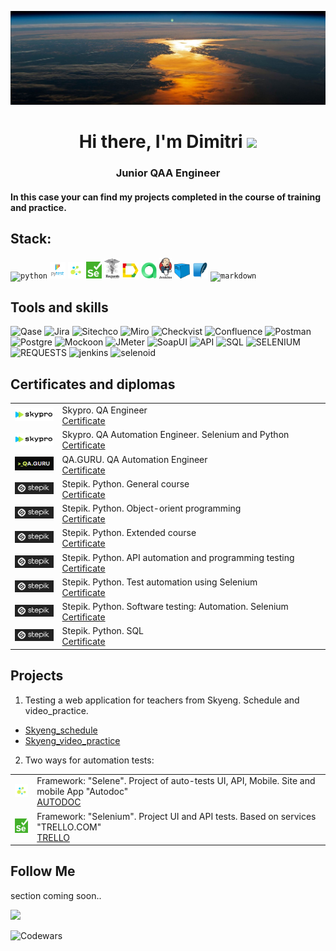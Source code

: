 ![Header](https://github.com/MDN78/MDN78/blob/main/assets/sunrise.JPG)

<h1 align="center">Hi there, I'm <a target="_blank">Dimitri</a> 
<img src="https://github.com/blackcater/blackcater/raw/main/images/Hi.gif" height="32"/></h1>
<h3 align="center">Junior QAA Engineer</h3>
<h4 align="left">In this case your can find my projects completed in the course of training and practice.</h4>  

## Stack:  
<p  align="left">
<code><img width="5%" title="python" src="https://cdn.jsdelivr.net/gh/devicons/devicon@latest/icons/python/python-original.svg"></code>
<code><img width="5%" title="pytest" src="https://github.com/MDN78/MDN78/blob/main/assets/pytest.png"></code>
<code><img width="5%" title="selene" src="https://github.com/MDN78/MDN78/blob/main/assets/selene.png"></code>
<code><img width="5%" title="selenium" src="https://github.com/MDN78/MDN78/blob/main/assets/selenium.png"></code>
<code><img width="5%" title="requests" src="https://github.com/MDN78/MDN78/blob/main/assets/requests.png"></code>
<code><img width="5%" title="allure" src="https://github.com/MDN78/MDN78/blob/main/assets/allure_report.png"></code>
<code><img width="5%" title="alluretestops" src="https://github.com/MDN78/MDN78/blob/main/assets/allure_testops.png"></code>
<code><img width="4%" title="jenkins" src="https://github.com/MDN78/MDN78/blob/main/assets/jenkins.png"></code>
<code><img width="5%" title="selenoid" src="https://github.com/MDN78/MDN78/blob/main/assets/selenoid.png"></code>
<code><img width="5%" title="sqlite" src="https://github.com/MDN78/MDN78/blob/main/assets/sqlite1.png"></code>
<code><img width="5%" title="markdown" src="https://cdn.jsdelivr.net/gh/devicons/devicon@latest/icons/markdown/markdown-original.svg"></code>

## Tools and skills
![Qase](https://img.shields.io/badge/Qase-000000?style=for-the-badge&logo=appveyor) 
![Jira](https://img.shields.io/badge/Jira-000000?style=for-the-badge&logo=Jira) 
![Sitechco](https://img.shields.io/badge/Sitechco-000000?style=for-the-badge&logo=appveyor) 
![Miro](https://img.shields.io/badge/Miro-000000?style=for-the-badge&logo=Miro) 
![Checkvist](https://img.shields.io/badge/Checkvist-000000?style=for-the-badge&logo=appveyor) 
![Confluence](https://img.shields.io/badge/Confluence-000000?style=for-the-badge&logo=Confluence) 
![Postman](https://img.shields.io/badge/Postman-000000?style=for-the-badge&logo=Postman) 
![Postgre](https://img.shields.io/badge/Postgre-000000?style=for-the-badge&logo=postgresql) 
![Mockoon](https://img.shields.io/badge/Mockoon-000000?style=for-the-badge&logo=appveyor) 
![JMeter](https://img.shields.io/badge/JMeter-000000?style=for-the-badge&logo=apachejmeter) 
![SoapUI](https://img.shields.io/badge/SoapUI-000000?style=for-the-badge&logo=appveyor) 
![API](https://img.shields.io/badge/API-000000?style=for-the-badge&logo=appveyor) 
![SQL](https://img.shields.io/badge/sql-000000?style=for-the-badge&logo=sqlite&logoColor=appveyor) 
![SELENIUM](https://img.shields.io/badge/selenium-000000?style=for-the-badge&logo=selenium) 
![REQUESTS](https://img.shields.io/badge/requests-000000?style=for-the-badge&logo=appveyor) 
![jenkins](https://img.shields.io/badge/jenkins-000000?style=for-the-badge&logo=jenkins)
![selenoid](https://img.shields.io/badge/selenoid-000000?style=for-the-badge&logo=appveyor)  

## Certificates and diplomas  
<table width="100%" border='0'>
    <tr><td width="15%" valign="middle"><img src="assets/skyprologo.png"></td><td valign="middle">Skypro. QA Engineer</br><a target="_blank" href="https://drive.google.com/file/d/1O1EBU1pxq6RvTFC31XtrJj9bqyPISMTW/view?usp=sharing">Certificate</a></td></tr>
    <tr><td width="15%" valign="middle"><img src="assets/skyprologo.png"></td><td valign="middle">Skypro. QA Automation Engineer. Selenium and Python</br><a target="_blank" href="https://drive.google.com/file/d/1OFW-zMCFt4dPBMt2-NORSH5axeYL9ELt/view?usp=sharing">Certificate</a></td></tr>
    <tr><td width="15%" valign="middle"><img src="assets/qa_guru_black.png"></td><td valign="middle">QA.GURU. QA Automation Engineer</br><a target="_blank" href="https://drive.google.com/file/d/13k1pRtWdwHjJ1VYe7pfxeGcwwiGOl7LM/view?usp=sharing">Certificate</a></td></tr>
    <tr><td width="15%" valign="middle"><img src="assets/stepik_logo.png"></td><td valign="middle">Stepik. Python. General course</br><a target="_blank" href="https://stepik.org/cert/1943362">Certificate</a></td></tr>
    <tr><td width="15%" valign="middle"><img src="assets/stepik_logo.png"></td><td valign="middle">Stepik. Python. Object-orient programming</br><a target="_blank" href="https://stepik.org/cert/2504463?lang=en">Certificate</a></td></tr>
    <tr><td width="15%" valign="middle"><img src="assets/stepik_logo.png"></td><td valign="middle">Stepik. Python. Extended course</br><a target="_blank" href="https://stepik.org/cert/2082586">Certificate</a></td></tr>
    <tr><td width="15%" valign="middle"><img src="assets/stepik_logo.png"></td><td valign="middle">Stepik. Python. API automation and programming testing</br><a target="_blank" href="https://stepik.org/cert/2066038">Certificate</a></td></tr>
    <tr><td width="15%" valign="middle"><img src="assets/stepik_logo.png"></td><td valign="middle">Stepik. Python. Test automation using Selenium</br><a target="_blank" href="https://stepik.org/cert/2118089?lang=en">Certificate</a></td></tr>
    <tr><td width="15%" valign="middle"><img src="assets/stepik_logo.png"></td><td valign="middle">Stepik. Python. Software testing: Automation. Selenium</br><a target="_blank" href="https://stepik.org/cert/2167510?lang=en">Certificate</a></td></tr>
    <tr><td width="15%" valign="middle"><img src="assets/stepik_logo.png"></td><td valign="middle">Stepik. Python. SQL</br><a target="_blank" href="https://stepik.org/cert/2560338?lang=en">Certificate</a></td></tr>
</table>


## Projects
1. Testing a web application for teachers from Skyeng. Schedule and video_practice.  
- [Skyeng_schedule](https://broken-process-7e3.notion.site/1-2-3-acaea12b7d5d49369a8fd48094c18b60)  
- [Skyeng_video_practice](https://broken-process-7e3.notion.site/d7533bdeb736445fb27f1fcf60f4fc13?pvs=4)  
2. Two ways for automation tests:  
<table width="100%" border='0'>
<tr><td width="7%" valign="middle"><img src="assets/selene.png"></td><td valign="middle">Framework: "Selene". Project of auto-tests UI, API, Mobile. Site and mobile App "Autodoc" </br><a target="_blank" href="https://github.com/MDN78/autodoc/tree/mobile_version_draft">AUTODOC</a></td></tr>  
<tr><td width="7%" valign="middle"><img src="assets/selenium.png"></td><td valign="middle">Framework: "Selenium". Project UI and API tests. Based on services "TRELLO.COM" </br><a target="_blank" href="https://github.com/MDN78/pytest_ui_api_template">TRELLO</a></td></tr>
</table>

<!-- ## Github Profile Trophy
[![trophy](https://github-profile-trophy.vercel.app/?username=MDN78)](https://github.com/MDN78/github-profile-trophy) -->

## Follow Me
 section coming soon..  
<!-- [![ВКОНТАКТЕ](https://img.shields.io/badge/ВКОНТАКТЕ-4169E1?style=for-the-badge&logo=VK)](https://vk.com/id554123) [![FACEBOOK](https://img.shields.io/badge/FACEBOOK-000080?style=for-the-badge&logo=FACEBOOK)](https://www.facebook.com/profile.php?id=100002279257967) [![LINKEDIN](https://img.shields.io/badge/LINKEDIN-4169E1?style=for-the-badge&logo=LINKEDIN)](https://www.linkedin.com/in/dmitry-maksimov-23a7ba90/) ![Instagram](https://img.shields.io/badge/Instagram-FF1493?style=for-the-badge&logo=Instagram) -->

![](https://github-profile-summary-cards.vercel.app/api/cards/stats?username=MDN78&theme=solarized_dark)  


![Codewars](https://www.codewars.com/users/mdn78/badges/small)  

<!-- ![GitHub stats](https://github-readme-stats.vercel.app/api?username=MDN78&hide=prs,contribs)  


